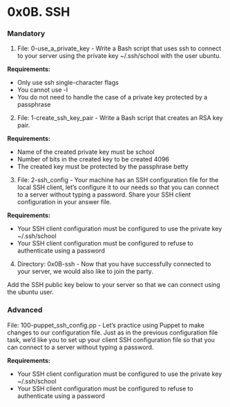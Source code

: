 # 0x0B. SSH

### Mandatory

1.  File: 0-use_a_private_key - Write a Bash script that uses ssh to connect to your server using the private key ~/.ssh/school with the user ubuntu.

**Requirements:**

- Only use ssh single-character flags
- You cannot use -l
- You do not need to handle the case of a private key protected by a passphrase

2.  File: 1-create_ssh_key_pair - Write a Bash script that creates an RSA key pair.

**Requirements:**

- Name of the created private key must be school
- Number of bits in the created key to be created 4096
- The created key must be protected by the passphrase betty

3.  File: 2-ssh_config - Your machine has an SSH configuration file for the local SSH client, let’s configure it to our needs so that you can connect to a server without typing a password. Share your SSH client configuration in your answer file.

**Requirements:**

- Your SSH client configuration must be configured to use the private key ~/.ssh/school
- Your SSH client configuration must be configured to refuse to authenticate using a password

4.  Directory: 0x0B-ssh - Now that you have successfully connected to your server, we would also like to join the party.

Add the SSH public key below to your server so that we can connect using the ubuntu user.

### Advanced

File: 100-puppet_ssh_config.pp - Let’s practice using Puppet to make changes to our configuration file. Just as in the previous configuration file task, we’d like you to set up your client SSH configuration file so that you can connect to a server without typing a password.

**Requirements:**

- Your SSH client configuration must be configured to use the private key ~/.ssh/school
- Your SSH client configuration must be configured to refuse to authenticate using a password
